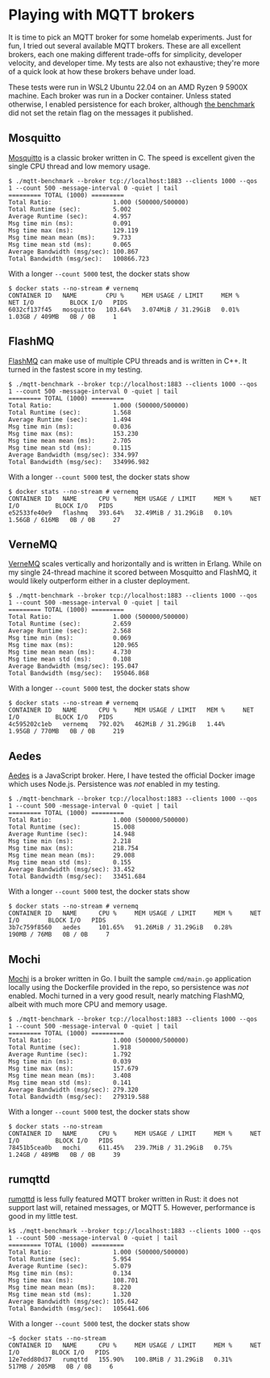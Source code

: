 # Playing with MQTT brokers

It is time to pick an MQTT broker for some homelab experiments.  Just for fun, I
tried out several available MQTT brokers.  These are all excellent brokers, each
one making different trade-offs for simplicity, developer velocity, and developer
time.  My tests are also not exhaustive; they're more of a quick look at how
these brokers behave under load.

These tests were run in WSL2 Ubuntu 22.04 on an AMD Ryzen 9 5900X machine.  Each
broker was run in a Docker container.  Unless stated otherwise, I enabled
persistence for each broker, although
[the benchmark](https://github.com/krylovsk/mqtt-benchmark) did not set the
retain flag on the messages it published.

## Mosquitto

[Mosquitto](https://github.com/eclipse/mosquitto) is a classic broker written
in C.  The speed is excellent given the single CPU thread and low memory usage.

```
$ ./mqtt-benchmark --broker tcp://localhost:1883 --clients 1000 --qos 1 --count 500 -message-interval 0 -quiet | tail
========= TOTAL (1000) =========
Total Ratio:                 1.000 (500000/500000)
Total Runtime (sec):         5.002
Average Runtime (sec):       4.957
Msg time min (ms):           0.091
Msg time max (ms):           129.119
Msg time mean mean (ms):     9.733
Msg time mean std (ms):      0.065
Average Bandwidth (msg/sec): 100.867
Total Bandwidth (msg/sec):   100866.723
```

With a longer `--count 5000` test, the docker stats show
```
$ docker stats --no-stream # vernemq
CONTAINER ID   NAME        CPU %     MEM USAGE / LIMIT     MEM %     NET I/O          BLOCK I/O   PIDS
6032cf137f45   mosquitto   103.64%   3.074MiB / 31.29GiB   0.01%     1.03GB / 409MB   0B / 0B     1
```

## FlashMQ
[FlashMQ](https://github.com/halfgaar/FlashMQ) can make use of multiple CPU threads
and is written in C++.  It turned in the fastest score in my testing.

```
$ ./mqtt-benchmark --broker tcp://localhost:1883 --clients 1000 --qos 1 --count 500 -message-interval 0 -quiet | tail
========= TOTAL (1000) =========
Total Ratio:                 1.000 (500000/500000)
Total Runtime (sec):         1.568
Average Runtime (sec):       1.494
Msg time min (ms):           0.036
Msg time max (ms):           153.230
Msg time mean mean (ms):     2.705
Msg time mean std (ms):      0.115
Average Bandwidth (msg/sec): 334.997
Total Bandwidth (msg/sec):   334996.982
```

With a longer `--count 5000` test, the docker stats show
```
$ docker stats --no-stream # vernemq
CONTAINER ID   NAME      CPU %     MEM USAGE / LIMIT     MEM %     NET I/O          BLOCK I/O   PIDS
e52533fe40e9   flashmq   393.64%   32.49MiB / 31.29GiB   0.10%     1.56GB / 616MB   0B / 0B     27
```

## VerneMQ
[VerneMQ](https://github.com/vernemq/vernemq) scales vertically and horizontally
and is written in Erlang.  While on my single 24-thread machine it scored between
Mosquitto and FlashMQ, it would likely outperform either in a cluster deployment.

```
$ ./mqtt-benchmark --broker tcp://localhost:1883 --clients 1000 --qos 1 --count 500 -message-interval 0 -quiet | tail
========= TOTAL (1000) =========
Total Ratio:                 1.000 (500000/500000)
Total Runtime (sec):         2.659
Average Runtime (sec):       2.568
Msg time min (ms):           0.069
Msg time max (ms):           120.965
Msg time mean mean (ms):     4.730
Msg time mean std (ms):      0.108
Average Bandwidth (msg/sec): 195.047
Total Bandwidth (msg/sec):   195046.868
```

With a longer `--count 5000` test, the docker stats show
```
$ docker stats --no-stream # vernemq
CONTAINER ID   NAME      CPU %     MEM USAGE / LIMIT   MEM %     NET I/O          BLOCK I/O   PIDS
4c595202c1eb   vernemq   792.02%   462MiB / 31.29GiB   1.44%     1.95GB / 770MB   0B / 0B     219
```

## Aedes
[Aedes](https://github.com/moscajs/aedes) is a JavaScript broker.  Here, I have
tested the official Docker image which uses Node.js.  Persistence was *not*
enabled in my testing.
```
$ ./mqtt-benchmark --broker tcp://localhost:1883 --clients 1000 --qos 1 --count 500 -message-interval 0 -quiet | tail
========= TOTAL (1000) =========
Total Ratio:                 1.000 (500000/500000)
Total Runtime (sec):         15.008
Average Runtime (sec):       14.948
Msg time min (ms):           2.218
Msg time max (ms):           218.754
Msg time mean mean (ms):     29.008
Msg time mean std (ms):      0.155
Average Bandwidth (msg/sec): 33.452
Total Bandwidth (msg/sec):   33451.684
```

With a longer `--count 5000` test, the docker stats show
```
$ docker stats --no-stream # vernemq
CONTAINER ID   NAME      CPU %     MEM USAGE / LIMIT     MEM %     NET I/O        BLOCK I/O   PIDS
3b7c759f8560   aedes     101.65%   91.26MiB / 31.29GiB   0.28%     190MB / 76MB   0B / 0B     7
```

## Mochi
[Mochi](https://github.com/mochi-mqtt/server) is a broker written in Go. I built
the sample `cmd/main.go` application locally using the Dockerfile provided in the
repo, so persistence was *not* enabled.  Mochi turned in a very good result,
nearly matching FlashMQ, albeit with much more CPU and memory usage.

```
$ ./mqtt-benchmark --broker tcp://localhost:1883 --clients 1000 --qos 1 --count 500 -message-interval 0 -quiet | tail
========= TOTAL (1000) =========
Total Ratio:                 1.000 (500000/500000)
Total Runtime (sec):         1.918
Average Runtime (sec):       1.792
Msg time min (ms):           0.039
Msg time max (ms):           157.679
Msg time mean mean (ms):     3.408
Msg time mean std (ms):      0.141
Average Bandwidth (msg/sec): 279.320
Total Bandwidth (msg/sec):   279319.588
```

With a longer `--count 5000` test, the docker stats show
```
$ docker stats --no-stream
CONTAINER ID   NAME      CPU %     MEM USAGE / LIMIT     MEM %     NET I/O          BLOCK I/O   PIDS
78451b5cea0b   mochi     611.45%   239.7MiB / 31.29GiB   0.75%     1.24GB / 489MB   0B / 0B     39
```

## rumqttd
[rumqttd]() is less fully featured MQTT broker written in Rust: it does not
support last will, retained messages, or MQTT 5.  However, performance is good
in my little test.

```
k$ ./mqtt-benchmark --broker tcp://localhost:1883 --clients 1000 --qos 1 --count 500 -message-interval 0 -quiet | tail
========= TOTAL (1000) =========
Total Ratio:                 1.000 (500000/500000)
Total Runtime (sec):         5.954
Average Runtime (sec):       5.079
Msg time min (ms):           0.134
Msg time max (ms):           108.701
Msg time mean mean (ms):     8.220
Msg time mean std (ms):      1.320
Average Bandwidth (msg/sec): 105.642
Total Bandwidth (msg/sec):   105641.606
```

With a longer `--count 5000` test, the docker stats show
```
~$ docker stats --no-stream
CONTAINER ID   NAME      CPU %     MEM USAGE / LIMIT     MEM %     NET I/O         BLOCK I/O   PIDS
12e7edd80d37   rumqttd   155.90%   100.8MiB / 31.29GiB   0.31%     517MB / 205MB   0B / 0B     6
```

